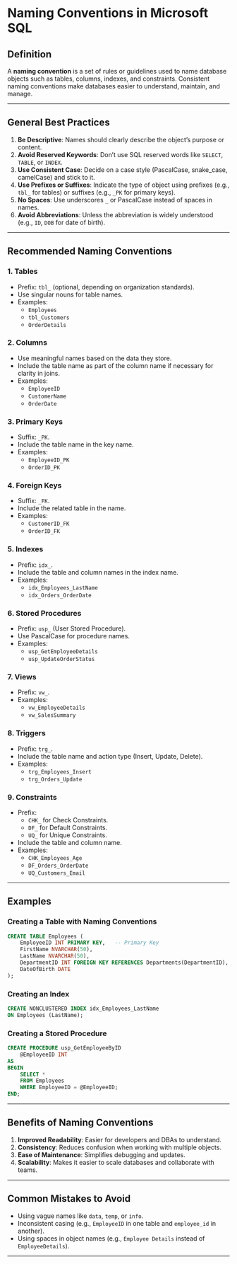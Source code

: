 # **Naming Conventions in Microsoft SQL**

## **Definition**

A **naming convention** is a set of rules or guidelines used to name database objects such as tables, columns, indexes, and constraints. Consistent naming conventions make databases easier to understand, maintain, and manage.

---

## **General Best Practices**

1. **Be Descriptive**: Names should clearly describe the object’s purpose or content.
2. **Avoid Reserved Keywords**: Don’t use SQL reserved words like `SELECT`, `TABLE`, or `INDEX`.
3. **Use Consistent Case**: Decide on a case style (PascalCase, snake_case, camelCase) and stick to it.
4. **Use Prefixes or Suffixes**: Indicate the type of object using prefixes (e.g., `tbl_` for tables) or suffixes (e.g., `_PK` for primary keys).
5. **No Spaces**: Use underscores `_` or PascalCase instead of spaces in names.
6. **Avoid Abbreviations**: Unless the abbreviation is widely understood (e.g., `ID`, `DOB` for date of birth).

---

## **Recommended Naming Conventions**

### **1. Tables**

- Prefix: `tbl_` (optional, depending on organization standards).
- Use singular nouns for table names.
- Examples:
  - `Employees`
  - `tbl_Customers`
  - `OrderDetails`

### **2. Columns**

- Use meaningful names based on the data they store.
- Include the table name as part of the column name if necessary for clarity in joins.
- Examples:
  - `EmployeeID`
  - `CustomerName`
  - `OrderDate`

### **3. Primary Keys**

- Suffix: `_PK`.
- Include the table name in the key name.
- Examples:
  - `EmployeeID_PK`
  - `OrderID_PK`

### **4. Foreign Keys**

- Suffix: `_FK`.
- Include the related table in the name.
- Examples:
  - `CustomerID_FK`
  - `OrderID_FK`

### **5. Indexes**

- Prefix: `idx_`.
- Include the table and column names in the index name.
- Examples:
  - `idx_Employees_LastName`
  - `idx_Orders_OrderDate`

### **6. Stored Procedures**

- Prefix: `usp_` (User Stored Procedure).
- Use PascalCase for procedure names.
- Examples:
  - `usp_GetEmployeeDetails`
  - `usp_UpdateOrderStatus`

### **7. Views**

- Prefix: `vw_`.
- Examples:
  - `vw_EmployeeDetails`
  - `vw_SalesSummary`

### **8. Triggers**

- Prefix: `trg_`.
- Include the table name and action type (Insert, Update, Delete).
- Examples:
  - `trg_Employees_Insert`
  - `trg_Orders_Update`

### **9. Constraints**

- Prefix:
  - `CHK_` for Check Constraints.
  - `DF_` for Default Constraints.
  - `UQ_` for Unique Constraints.
- Include the table and column name.
- Examples:
  - `CHK_Employees_Age`
  - `DF_Orders_OrderDate`
  - `UQ_Customers_Email`

---

## **Examples**

### **Creating a Table with Naming Conventions**

```sql
CREATE TABLE Employees (
    EmployeeID INT PRIMARY KEY,   -- Primary Key
    FirstName NVARCHAR(50),
    LastName NVARCHAR(50),
    DepartmentID INT FOREIGN KEY REFERENCES Departments(DepartmentID), -- Foreign Key
    DateOfBirth DATE
);
```

### **Creating an Index**

```sql
CREATE NONCLUSTERED INDEX idx_Employees_LastName
ON Employees (LastName);
```

### **Creating a Stored Procedure**

```sql
CREATE PROCEDURE usp_GetEmployeeByID
    @EmployeeID INT
AS
BEGIN
    SELECT *
    FROM Employees
    WHERE EmployeeID = @EmployeeID;
END;
```

---

## **Benefits of Naming Conventions**

1. **Improved Readability**: Easier for developers and DBAs to understand.
2. **Consistency**: Reduces confusion when working with multiple objects.
3. **Ease of Maintenance**: Simplifies debugging and updates.
4. **Scalability**: Makes it easier to scale databases and collaborate with teams.

---

## **Common Mistakes to Avoid**

- Using vague names like `data`, `temp`, or `info`.
- Inconsistent casing (e.g., `EmployeeID` in one table and `employee_id` in another).
- Using spaces in object names (e.g., `Employee Details` instead of `EmployeeDetails`).

---
